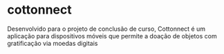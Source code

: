 # cottonnect
Desenvolvido para o projeto de conclusão de curso, Cottonnect é um aplicação para dispositivos móveis que permite a doação de objetos com gratificação via moedas digitais

